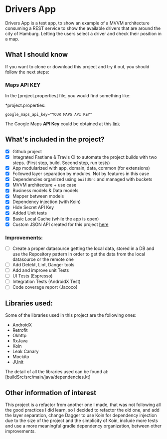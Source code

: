 # Drivers App

Drivers App is a test app, to show an example of a MVVM architecture consuming a REST service to show the available drivers that are around the city of Hamburg. Letting the
users select a driver and check their position in a map.

## What I should know

If you want to clone or download this project and try it out, you should follow the next steps:

### Maps API KEY

In the [project.properties] file, you would find something like:

*project.properties:

```
google_maps_api_key="YOUR MAPS API KEY"
```

The Google Maps **API Key** could be obtained at this [link](https://developers.google.com/maps/documentation/android-sdk/get-api-key)

## What's included in the project?

- [x] Github project
- [x] Integrated Fastlane & Travis CI to automate the project builds with two steps. (First step, build. Second step, run tests)
- [x] App modularized with app, domain, data, common (for extensions)
- [x] Followed layer separation by modules. Not by features in this case
- [x] Dependencies organized using `buildSrc` and managed with buckets
- [x] MVVM architecture + use case
- [x] Business models & Data models
- [x] Mapper between models
- [x] Dependency injection (with Koin)
- [x] Hide Secret API Key
- [x] Added Unit tests
- [x] Basic Local Cache (while the app is open)
- [x] Custom JSON API created for this project [here](https://github.com/albertmiro/mock-json-api)

### Improvements:

- [ ] Create a proper datasource getting the local data, stored in a DB and use the Repository pattern in order to get the data from the local datasource or the remote one
- [ ] Add Detekt, Lint, Danger tools
- [ ] Add and improve unit Tests
- [ ] UI Tests (Espresso)
- [ ] Integration Tests (AndroidX Test)
- [ ] Code coverage report (Jacoco)

## Libraries used:

Some of the libraries used in this project are the following ones:

- AndroidX
- Retrofit
- Okhttp
- RxJava
- Koin
- Leak Canary
- Mockito
- JUnit

The detail of all the libraries used can be found at: [buildSrc/src/main/java/dependencies.kt]

## Other information of interest

This project is a refactor from another one I made, that was not following all the good practices I did learn,
so I decided to refactor the old one, and add the layer separation, change Dagger to use Koin for
dependency injection due to the size of the project and the simplicity of Koin, include more tests and use a
more meaningful gradle dependency organization, between other improvements.
